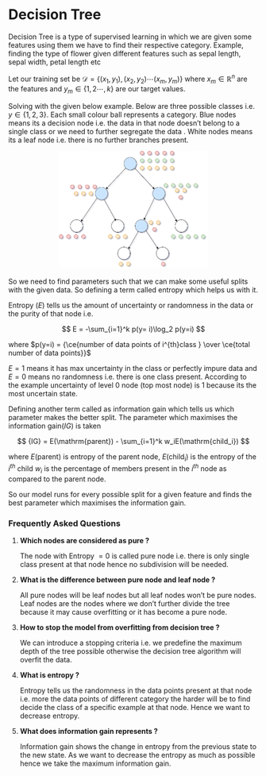 # Decision Tree

Decision Tree is a type of supervised learning in which we are given some features using them we have to find their respective category. Example, finding the type of flower given different features such as sepal length, sepal width, petal length etc

Let our training set be $\mathcal{D} = \{(x_1,y_1),(x_2,y_2) \cdots (x_m,y_m)\}$ where $x_m \in \mathbb{R}^n$ are the features and $y_m \in \{1,2\cdots,k\}$ are our target values.

Solving with the given below example. Below are three possible classes i.e. $y \in \{1,2,3\}$. Each small colour ball represents a category. Blue nodes means its a decision node i.e. the data in that node doesn’t belong to a single class or we need to further segregate the data . White nodes means its a leaf node i.e. there is no further branches present.

<p align="center">
     <img src="https://github.com/Divyanshu-Bhatt/Machine-Learning-Fundamentals/blob/main/03-Decision%20Tree/images/tree.png" width="300"/>
</p>
So we need to find parameters such that we can make some useful splits with the given data. So defining a term called entropy which helps us with it.

Entropy $(E)$ tells us the amount of uncertainty or randomness in the data or the purity of that node i.e.    

$$
E = -\sum_{i=1}^k p(y= i)\log_2 p(y=i)
$$

where $p(y=i) = {\ce{number of data points of i^{th}class } \over \ce{total number of data points}}$ 

$E = 1$ means it has max uncertainty in the class or perfectly impure data and $E = 0$ means no randomness i.e. there is one class present. According to the example uncertainty of level $0$ node (top most node) is $1$ because its the most uncertain state. 

Defining another term called as information gain which tells us which parameter makes the better split. The parameter which maximises the information gain$(IG)$ is taken

$$
{IG} = E(\mathrm{parent}) - \sum_{i=1}^k w_iE(\mathrm{child_i}) 
$$

where $E(\mathrm{parent})$ is entropy of the parent node, $E(\mathrm{child_i})$ is the entropy of the $i^{th}$ child $w_i$ is the percentage of members present in the $i^{th}$ node as compared to the parent node.

So our model runs for every possible split for a given feature and finds the best parameter which maximises the information gain.

### Frequently Asked Questions

1. **Which nodes are considered as pure ?**
    
    The node with Entropy $=0$ is called pure node i.e. there is only single class present at that node hence no subdivision will be needed. 
    
2. **What is the difference between pure node and leaf node ?**
    
    All pure nodes will be leaf nodes but all leaf nodes won’t be pure nodes. Leaf nodes are the nodes where we don’t further divide the tree because it may cause overfitting or it has become a pure node.
    
3. **How to stop the model from overfitting from decision tree ?**
    
    We can introduce a stopping criteria i.e. we predefine the maximum depth of the tree possible otherwise the decision tree algorithm will overfit the data.
    
4. **What is entropy ?**
    
    Entropy tells us the randomness in the data points present at that node i.e. more the data points of different category the harder will be to find decide the class of a specific example at that node. Hence we want to decrease entropy.
    
5. **What does information gain represents ?**
    
    Information gain shows the change in entropy from the previous state to the new state. As we want to decrease the entropy as much as possible hence we take the maximum information gain.
